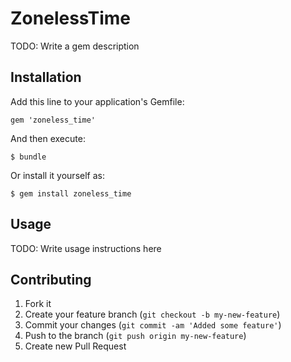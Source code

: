 # ZonelessTime

TODO: Write a gem description

## Installation

Add this line to your application's Gemfile:

    gem 'zoneless_time'

And then execute:

    $ bundle

Or install it yourself as:

    $ gem install zoneless_time

## Usage

TODO: Write usage instructions here

## Contributing

1. Fork it
2. Create your feature branch (`git checkout -b my-new-feature`)
3. Commit your changes (`git commit -am 'Added some feature'`)
4. Push to the branch (`git push origin my-new-feature`)
5. Create new Pull Request
